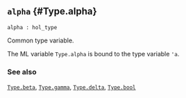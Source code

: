 ## `alpha` {#Type.alpha}


```
alpha : hol_type
```



Common type variable.


The ML variable `Type.alpha` is bound to the type variable `'a`.

### See also

[`Type.beta`](#Type.beta), [`Type.gamma`](#Type.gamma), [`Type.delta`](#Type.delta), [`Type.bool`](#Type.bool)

